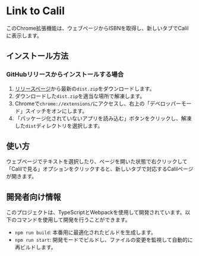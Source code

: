 # Link to Calil

このChrome拡張機能は、ウェブページからISBNを取得し、新しいタブでCalilに表示します。

## インストール方法

### GitHubリリースからインストールする場合

1. [リリースページ](https://github.com/your-repo/link-to-calil/releases)から最新の`dist.zip`をダウンロードします。
2. ダウンロードした`dist.zip`を適当な場所で解凍します。
3. Chromeで`chrome://extensions/`にアクセスし、右上の「デベロッパーモード」スイッチをオンにします。
4. 「パッケージ化されていないアプリを読み込む」ボタンをクリックし、解凍した`dist`ディレクトリを選択します。

## 使い方

ウェブページでテキストを選択したり、ページを開いた状態で右クリックして「Calilで見る」オプションをクリックすると、新しいタブで対応するCalilページが開きます。

## 開発者向け情報

このプロジェクトは、TypeScriptとWebpackを使用して開発されています。以下のコマンドを使用して開発を行うことができます。

- `npm run build`: 本番用に最適化されたビルドを生成します。
- `npm run start`: 開発モードでビルドし、ファイルの変更を監視して自動的に再ビルドします。

